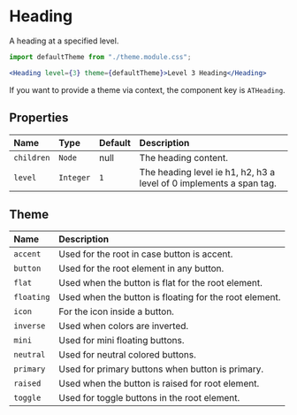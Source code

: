 # Heading

A heading at a specified level.

<!-- example -->
```jsx
import defaultTheme from "./theme.module.css";

<Heading level={3} theme={defaultTheme}>Level 3 Heading</Heading>
```

If you want to provide a theme via context, the component key is `ATHeading`.

## Properties

| Name              | Type                  | Default     | Description|
|:-----|:-----|:-----|:-----|
| `children`       | `Node`                | null    | The heading content.|
| `level`          | `Integer`             | `1`     | The heading level ie h1, h2, h3 a level of 0 implements a span tag.|


## Theme

| Name       | Description|
|:-----------|:-----------|
| `accent`   | Used for the root in case button is accent.|
| `button`   | Used for the root element in any button.|
| `flat`     | Used when the button is flat for the root element.|
| `floating` | Used when the button is floating for the root element.|
| `icon`     | For the icon inside a button.|
| `inverse`  | Used when colors are inverted.|
| `mini`     | Used for mini floating buttons.|
| `neutral`  | Used for neutral colored buttons.|
| `primary`  | Used for primary buttons when button is primary.|
| `raised`   | Used when the button is raised for root element.|
| `toggle`   | Used for toggle buttons in the root element.|
